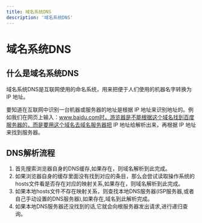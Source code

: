 ```yaml
---
title: 域名系统DNS
description: '域名系统DNS'
---
```


# 域名系统DNS

## 什么是域名系统DNS
域名系统DNS是互联网使用的命名系统，用来把便于人们使用的机器名字转换为 IP 地址。  

要知道在互联网中识别一台机器或服务器的地址是根据 IP 地址来识别地址的。例如我们在网页上输入：www.baidu.com时，游览器是不能根据这个域名找到百度服务器的，而是要用这个域名去域名服务器把 IP 地址给解析出来，再根据 IP 地址来找到服务器。  

## DNS解析流程
1. 首先搜索浏览器自身的DNS缓存,如果存在，则域名解析到此完成。
2. 如果浏览器自身的缓存里面没有找到对应的条目，那么会尝试读取操作系统的hosts文件看是否存在对应的映射关系,如果存在，则域名解析到此完成。
3. 如果本地hosts文件不存在映射关系，则查找本地DNS服务器(ISP服务器,或者自己手动设置的DNS服务器),如果存在,域名到此解析完成。  
4. 如果本地DNS服务器还没找到的话,它就会向根服务器发出请求,进行递归查询。


